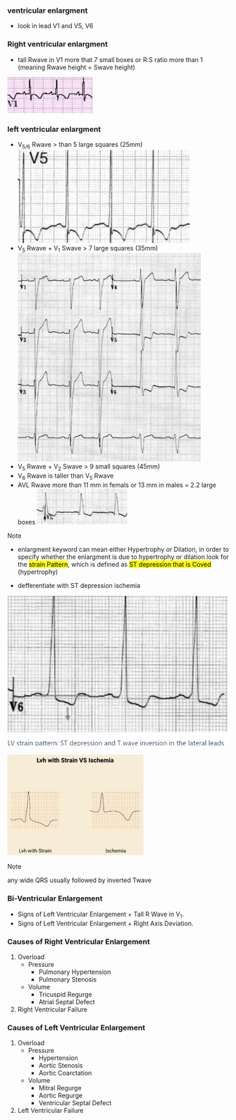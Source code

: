 ### ventricular enlargment
- look in lead V1 and V5, V6

### Right ventricular enlargment
- tall Rwave in V1 more that 7 small boxes or R:S ratio more than 1 (meaning Rwave height = Swave height)

![](./imgs/RVE.png)

### left ventricular enlargment
- V<sub>5/6</sub> Rwave > than 5 large squares (25mm)
![](./imgs/V5LVE.png)
- V<sub>5</sub> Rwave + V<sub>1</sub> Swave > 7 large squares (35mm)
![](./imgs/LVE.png)
- V<sub>5</sub> Rwave + V<sub>2</sub> Swave > 9 small squares (45mm)
- V<sub>6</sub> Rwave is taller than V<sub>5</sub> Rwave
- AVL Rwave more than 11 mm in femals or 13 mm in males = 2.2 large boxes
![](./imgs/AVL-LVE.png)

> [!NOTE]
> - enlargment keyword can mean either Hypertrophy or Dilation, in order to specify whether the enlargment is due to hypertrophy or dilation look for the <mark>strain Pattern</mark>, which is defined as <mark>ST depression that is Coved</mark> (hypertrophy)
- defferentiate with ST depression ischemia

![](./imgs/strainPattern.png)

![](./imgs/ST-compare.png)

> [!NOTE]
> any wide QRS usually followed by inverted Twave

### Bi-Ventricular Enlargement
- Signs of Left Ventricular Enlargement + Tall R Wave in V<sub>1</sub>.
- Signs of Left Ventricular Enlargement + Right Axis Deviation.

### Causes of Right Ventricular Enlargement 
1. Overload
    - Pressure
        - Pulmonary Hypertension
        - Pulmonary Stenosis
    - Volume
        - Tricuspid Regurge
        - Atrial Septal Defect
3. Right Ventricular Failure

### Causes of Left Ventricular Enlargement
1. Overload
    - Pressure
        - Hypertension
        - Aortic Stenosis
        - Aortic Coarctation
    - Volume
        - Mitral Regurge
        - Aortic Regurge
        - Ventricular Septal Defect
2. Left Ventricular Failure